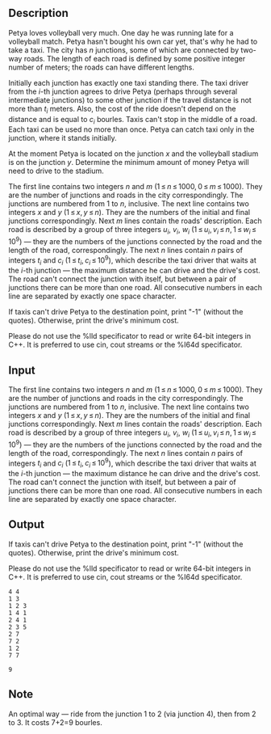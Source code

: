 ## Description

<div><p>Petya loves volleyball very much. One day he was running late for a volleyball match. Petya hasn't bought his own car yet, that's why he had to take a taxi. The city has <span class="tex-span"><i>n</i></span> junctions, some of which are connected by two-way roads. The length of each road is defined by some positive integer number of meters; the roads can have different lengths.</p><p>Initially each junction has exactly one taxi standing there. The taxi driver from the <span class="tex-span"><i>i</i></span>-th junction agrees to drive Petya (perhaps through several intermediate junctions) to some other junction if the travel distance is not more than <span class="tex-span"><i>t</i><sub class="lower-index"><i>i</i></sub></span> meters. Also, the cost of the ride doesn't depend on the distance and is equal to <span class="tex-span"><i>c</i><sub class="lower-index"><i>i</i></sub></span> bourles. Taxis can't stop in the middle of a road. <span class="tex-font-style-bf">Each taxi can be used no more than once. Petya can catch taxi only in the junction, where it stands initially.</span></p><p>At the moment Petya is located on the junction <span class="tex-span"><i>x</i></span> and the volleyball stadium is on the junction <span class="tex-span"><i>y</i></span>. Determine the minimum amount of money Petya will need to drive to the stadium.</p></div><div class="input-specification"><p>The first line contains two integers <span class="tex-span"><i>n</i></span> and <span class="tex-span"><i>m</i></span> (<span class="tex-span">1 ≤ <i>n</i> ≤ 1000, 0 ≤ <i>m</i> ≤ 1000)</span>. They are the number of junctions and roads in the city correspondingly. The junctions are numbered from <span class="tex-span">1</span> to <span class="tex-span"><i>n</i></span>, inclusive. The next line contains two integers <span class="tex-span"><i>x</i></span> and <span class="tex-span"><i>y</i></span> (<span class="tex-span">1 ≤ <i>x</i>, <i>y</i> ≤ <i>n</i></span>). They are the numbers of the initial and final junctions correspondingly. Next <span class="tex-span"><i>m</i></span> lines contain the roads' description. Each road is described by a group of three integers <span class="tex-span"><i>u</i><sub class="lower-index"><i>i</i></sub></span>, <span class="tex-span"><i>v</i><sub class="lower-index"><i>i</i></sub></span>, <span class="tex-span"><i>w</i><sub class="lower-index"><i>i</i></sub></span> (<span class="tex-span">1 ≤ <i>u</i><sub class="lower-index"><i>i</i></sub>, <i>v</i><sub class="lower-index"><i>i</i></sub> ≤ <i>n</i>, 1 ≤ <i>w</i><sub class="lower-index"><i>i</i></sub> ≤ 10<sup class="upper-index">9</sup></span>) — they are the numbers of the junctions connected by the road and the length of the road, correspondingly. The next <span class="tex-span"><i>n</i></span> lines contain <span class="tex-span"><i>n</i></span> pairs of integers <span class="tex-span"><i>t</i><sub class="lower-index"><i>i</i></sub></span> and <span class="tex-span"><i>c</i><sub class="lower-index"><i>i</i></sub></span> (<span class="tex-span">1 ≤ <i>t</i><sub class="lower-index"><i>i</i></sub>, <i>c</i><sub class="lower-index"><i>i</i></sub> ≤ 10<sup class="upper-index">9</sup></span>), which describe the taxi driver that waits at the <span class="tex-span"><i>i</i></span>-th junction — the maximum distance he can drive and the drive's cost. The road can't connect the junction with itself, but between a pair of junctions there can be more than one road. All consecutive numbers in each line are separated by exactly one space character.</p></div><div class="output-specification"><p>If taxis can't drive Petya to the destination point, print "-1" (without the quotes). Otherwise, print the drive's minimum cost.</p><p>Please do not use the %lld specificator to read or write 64-bit integers in С++. It is preferred to use cin, cout streams or the %I64d specificator.</p></div>

## Input

<p>The first line contains two integers <span class="tex-span"><i>n</i></span> and <span class="tex-span"><i>m</i></span> (<span class="tex-span">1 ≤ <i>n</i> ≤ 1000, 0 ≤ <i>m</i> ≤ 1000)</span>. They are the number of junctions and roads in the city correspondingly. The junctions are numbered from <span class="tex-span">1</span> to <span class="tex-span"><i>n</i></span>, inclusive. The next line contains two integers <span class="tex-span"><i>x</i></span> and <span class="tex-span"><i>y</i></span> (<span class="tex-span">1 ≤ <i>x</i>, <i>y</i> ≤ <i>n</i></span>). They are the numbers of the initial and final junctions correspondingly. Next <span class="tex-span"><i>m</i></span> lines contain the roads' description. Each road is described by a group of three integers <span class="tex-span"><i>u</i><sub class="lower-index"><i>i</i></sub></span>, <span class="tex-span"><i>v</i><sub class="lower-index"><i>i</i></sub></span>, <span class="tex-span"><i>w</i><sub class="lower-index"><i>i</i></sub></span> (<span class="tex-span">1 ≤ <i>u</i><sub class="lower-index"><i>i</i></sub>, <i>v</i><sub class="lower-index"><i>i</i></sub> ≤ <i>n</i>, 1 ≤ <i>w</i><sub class="lower-index"><i>i</i></sub> ≤ 10<sup class="upper-index">9</sup></span>) — they are the numbers of the junctions connected by the road and the length of the road, correspondingly. The next <span class="tex-span"><i>n</i></span> lines contain <span class="tex-span"><i>n</i></span> pairs of integers <span class="tex-span"><i>t</i><sub class="lower-index"><i>i</i></sub></span> and <span class="tex-span"><i>c</i><sub class="lower-index"><i>i</i></sub></span> (<span class="tex-span">1 ≤ <i>t</i><sub class="lower-index"><i>i</i></sub>, <i>c</i><sub class="lower-index"><i>i</i></sub> ≤ 10<sup class="upper-index">9</sup></span>), which describe the taxi driver that waits at the <span class="tex-span"><i>i</i></span>-th junction — the maximum distance he can drive and the drive's cost. The road can't connect the junction with itself, but between a pair of junctions there can be more than one road. All consecutive numbers in each line are separated by exactly one space character.</p>

## Output

<p>If taxis can't drive Petya to the destination point, print "-1" (without the quotes). Otherwise, print the drive's minimum cost.</p><p>Please do not use the %lld specificator to read or write 64-bit integers in С++. It is preferred to use cin, cout streams or the %I64d specificator.</p>





```input1
4 4
1 3
1 2 3
1 4 1
2 4 1
2 3 5
2 7
7 2
1 2
7 7

```




```output1
9

```



## Note

<p>An optimal way — ride from the junction 1 to 2 (via junction 4), then from 2 to 3. It costs 7+2=9 bourles.</p>
